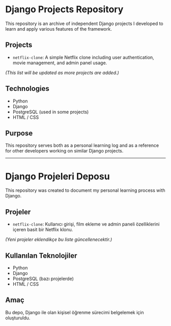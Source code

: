 # Django Projects Repository

This repository is an archive of independent Django projects I developed to learn and apply various features of the framework.

## Projects

- `netflix-clone`: A simple Netflix clone including user authentication, movie management, and admin panel usage.

_(This list will be updated as more projects are added.)_

## Technologies

- Python
- Django  
- PostgreSQL (used in some projects)  
- HTML / CSS  

## Purpose

This repository serves both as a personal learning log and as a reference for other developers working on similar Django projects.

---

# Django Projeleri Deposu

This repository was created to document my personal learning process with Django.

## Projeler

- `netflix-clone`: Kullanıcı girişi, film ekleme ve admin paneli özelliklerini içeren basit bir Netflix klonu.

_(Yeni projeler eklendikçe bu liste güncellenecektir.)_

## Kullanılan Teknolojiler

- Python 
- Django  
- PostgreSQL (bazı projelerde)  
- HTML / CSS  

## Amaç

Bu depo, Django ile olan kişisel öğrenme sürecimi belgelemek için oluşturuldu.
